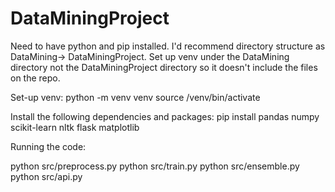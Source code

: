 # DataMiningProject

Need to have python and pip installed. I'd recommend directory structure as DataMining-> DataMiningProject. Set up venv under the DataMining directory not the DataMiningProject directory
so it doesn't include the files on the repo.

Set-up venv:
python -m venv venv
source /venv/bin/activate

Install the following dependencies and packages:
pip install pandas numpy scikit-learn nltk flask matplotlib

Running the code:

python src/preprocess.py
python src/train.py
python src/ensemble.py
python src/api.py


